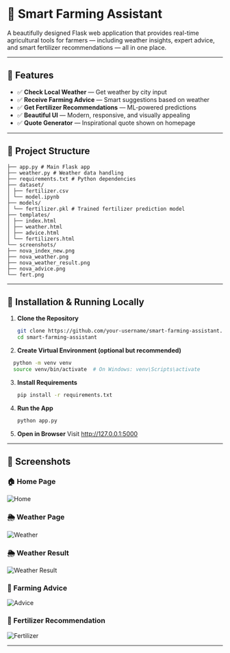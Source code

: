 # 🌿 Smart Farming Assistant

A beautifully designed Flask web application that provides real-time agricultural tools for farmers — including weather insights, expert advice, and smart fertilizer recommendations — all in one place.

---


## 🚀 Features

- ✅ **Check Local Weather** — Get weather by city input
- ✅ **Receive Farming Advice** — Smart suggestions based on weather
- ✅ **Get Fertilizer Recommendations** — ML-powered predictions
- ✅ **Beautiful UI** — Modern, responsive, and visually appealing
- ✅ **Quote Generator** — Inspirational quote shown on homepage

---

## 📁 Project Structure
```
├── app.py # Main Flask app
├── weather.py # Weather data handling
├── requirements.txt # Python dependencies
├── dataset/
│ ├── fertilizer.csv
│ └── model.ipynb
├── models/
│ └── fertilizer.pkl # Trained fertilizer prediction model
├── templates/
│ ├── index.html
│ ├── weather.html
│ ├── advice.html
│ └── fertilizers.html
└── screenshots/
├── nova_index_new.png
├── nova_weather.png
├── nova_weather_result.png
├── nova_advice.png
└── fert.png
```

---

## 🔧 Installation & Running Locally

1. **Clone the Repository**
   ```bash
   git clone https://github.com/your-username/smart-farming-assistant.git
   cd smart-farming-assistant

2. **Create Virtual Environment (optional but recommended)**
  ```bash
    python -m venv venv
    source venv/bin/activate  # On Windows: venv\Scripts\activate
  ```

3. **Install Requirements**
   ```bash
   pip install -r requirements.txt

4. **Run the App**
   ```bash
   python app.py

5. **Open in Browser**
   Visit http://127.0.0.1:5000

---

## 📸 Screenshots

### 🏠 Home Page
![Home](nova_index_new.png)

### 🌦️ Weather Page
![Weather](nova_weather.png)

### 🌦️ Weather Result
![Weather Result](nova_weather_result.png)

### 💬 Farming Advice
![Advice](nova_advice.png)

### 🌱 Fertilizer Recommendation
![Fertilizer](fert.png)

---

